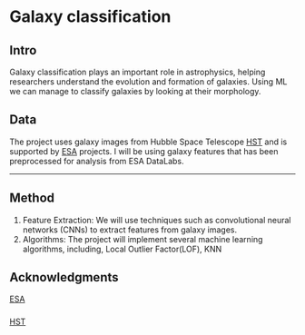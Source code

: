 # Galaxy classification



## Intro
Galaxy classification plays an important role in astrophysics, helping researchers understand the evolution and formation of galaxies. Using ML we can manage to classify galaxies by looking at their morphology.

## Data
The project uses galaxy images from Hubble Space Telescope [HST](https://science.nasa.gov/mission/hubble/) and is supported by [ESA](https://www.esa.int/) projects. I will be using galaxy features that has been preprocessed for analysis from ESA DataLabs.

____________________________________________________________________________________________________________________________________________________________________________________________

## Method
1. Feature Extraction:
We will use techniques such as convolutional neural networks (CNNs) to extract features from galaxy images.
2. Algorithms:
The project will implement several machine learning algorithms, including, Local Outlier Factor(LOF), KNN


## Acknowledgments

[ESA](https://www.esa.int/)
### 
[HST](https://science.nasa.gov/mission/hubble/)
